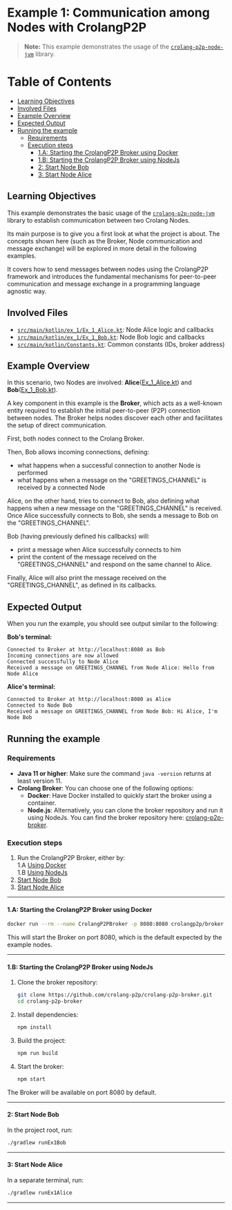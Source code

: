 # Example 1: Communication among Nodes with CrolangP2P
> **Note:** This example demonstrates the usage of the [`crolang-p2p-node-jvm`](https://github.com/crolang-p2p/crolang-p2p-node-jvm) library.

# Table of Contents

- [Learning Objectives](#learning-objectives)
- [Involved Files](#involved-files)
- [Example Overview](#example-overview)
- [Expected Output](#expected-output)
- [Running the example](#running-the-example)
  - [Requirements](#requirements)
  - [Execution steps](#execution-steps)
    - [1.A: Starting the CrolangP2P Broker using Docker](#1a-starting-the-crolangp2p-broker-using-docker)
    - [1.B: Starting the CrolangP2P Broker using NodeJs](#1b-starting-the-crolangp2p-broker-using-nodejs)
    - [2: Start Node Bob](#2-start-node-bob)
    - [3: Start Node Alice](#3-start-node-alice)

## Learning Objectives
This example demonstrates the basic usage of the [`crolang-p2p-node-jvm`](https://github.com/crolang-p2p/crolang-p2p-node-jvm) library to establish communication between two Crolang Nodes. 

Its main purpose is to give you a first look at what the project is about. The concepts shown here (such as the Broker, Node communication and message exchange) will be explored in more detail in the following examples.

It covers how to send messages between nodes using the CrolangP2P framework and introduces the fundamental mechanisms for peer-to-peer communication and message exchange in a programming language agnostic way.

## Involved Files

- [`src/main/kotlin/ex_1/Ex_1_Alice.kt`](src/main/kotlin/ex_1/Ex_1_Alice.kt): Node Alice logic and callbacks
- [`src/main/kotlin/ex_1/Ex_1_Bob.kt`](src/main/kotlin/ex_1/Ex_1_Bob.kt): Node Bob logic and callbacks
- [`src/main/kotlin/Constants.kt`](src/main/kotlin/Constants.kt): Common constants (IDs, broker address)

## Example Overview
In this scenario, two Nodes are involved: **Alice**([Ex_1_Alice.kt](src/main/kotlin/ex_1/Ex_1_Alice.kt)) and **Bob**([Ex_1_Bob.kt](src/main/kotlin/ex_1/Ex_1_Bob.kt)).

A key component in this example is the **Broker**, which acts as a well-known entity required to establish the initial peer-to-peer (P2P) connection between nodes. The Broker helps nodes discover each other and facilitates the setup of direct communication.

First, both nodes connect to the Crolang Broker.

Then, Bob allows incoming connections, defining:
- what happens when a successful connection to another Node is performed
- what happens when a message on the "GREETINGS_CHANNEL" is received by a connected Node

Alice, on the other hand, tries to connect to Bob, also defining what happens when a new message on the "GREETINGS_CHANNEL" is received.  
Once Alice successfully connects to Bob, she sends a message to Bob on the "GREETINGS_CHANNEL".

Bob (having previously defined his callbacks) will:
- print a message when Alice successfully connects to him
- print the content of the message received on the "GREETINGS_CHANNEL" and respond on the same channel to Alice.

Finally, Alice will also print the message received on the "GREETINGS_CHANNEL", as defined in its callbacks.

## Expected Output

When you run the example, you should see output similar to the following:

**Bob's terminal:**
```
Connected to Broker at http://localhost:8080 as Bob
Incoming connections are now allowed
Connected successfully to Node Alice
Received a message on GREETINGS_CHANNEL from Node Alice: Hello from Node Alice
```

**Alice's terminal:**
```
Connected to Broker at http://localhost:8080 as Alice
Connected to Node Bob
Received a message on GREETINGS_CHANNEL from Node Bob: Hi Alice, I'm Node Bob
```

## Running the example
### Requirements
- **Java 11 or higher**: Make sure the command `java -version` returns at least version 11.
- **Crolang Broker**: You can choose one of the following options:
   - **Docker**: Have Docker installed to quickly start the broker using a container.
   - **Node.js**: Alternatively, you can clone the broker repository and run it using NodeJs. You can find the broker repository here: [crolang-p2p-broker](https://github.com/crolang-p2p/crolang-p2p-broker).

### Execution steps
1. Run the CrolangP2P Broker, either by:  
    1.A [Using Docker](#1a-starting-the-crolangp2p-broker-using-docker)  
    1.B [Using NodeJs](#1b-starting-the-crolangp2p-broker-using-nodejs)
2. [Start Node Bob](#2-start-node-bob)
3. [Start Node Alice](#3-start-node-alice)

---

#### 1.A: Starting the CrolangP2P Broker using Docker

```sh
docker run --rm --name CrolangP2PBroker -p 8080:8080 crolangp2p/broker
```

This will start the Broker on port 8080, which is the default expected by the example nodes.

---

#### 1.B: Starting the CrolangP2P Broker using NodeJs

1. Clone the broker repository:
   ```sh
   git clone https://github.com/crolang-p2p/crolang-p2p-broker.git
   cd crolang-p2p-broker
   ```
2. Install dependencies:
   ```sh
   npm install
   ```
3. Build the project:
   ```sh
   npm run build
   ```
4. Start the broker:
   ```sh
   npm start
   ```

The Broker will be available on port 8080 by default.

---

#### 2: Start Node Bob

In the project root, run:

```sh
./gradlew runEx1Bob
```

---

#### 3: Start Node Alice

In a separate terminal, run:

```sh
./gradlew runEx1Alice
```

---
